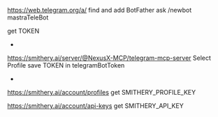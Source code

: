 https://web.telegram.org/a/
find and add BotFather
ask /newbot mastraTeleBot

get TOKEN

-

https://smithery.ai/server/@NexusX-MCP/telegram-mcp-server
Select Profile
save TOKEN in telegramBotToken

-

https://smithery.ai/account/profiles
get SMITHERY_PROFILE_KEY

https://smithery.ai/account/api-keys
get SMITHERY_API_KEY